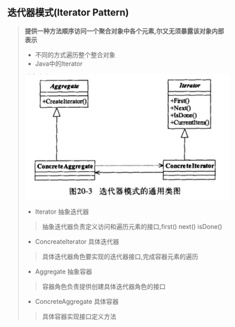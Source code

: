 ## 迭代器模式(Iterator Pattern)

> **提供一种方法顺序访问一个聚合对象中各个元素,尔又无须暴露该对象内部表示**
>
> - 不同的方式遍历整个整合对象
> - Java中的Iterator
>
> ![image-20211113160519919](image-20211113160519919-6790721.png) 
>
> - Iterator 抽象迭代器
>
> > 抽象迭代器负责定义访问和遍历元素的接口,first() next()  isDone()
>
> - ConcreateIterator 具体迭代器
>
> > 具体迭代器角色要实现的迭代器接口,完成容器元素的遍历
>
> - Aggregate 抽象容器
>
> > 容器角色负责提供创建具体迭代器角色的接口
>
> - ConcreteAggregate 具体容器
>
> > 具体容器实现接口定义方法
>
> 